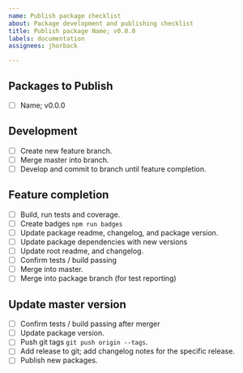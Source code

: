 ```yaml
---
name: Publish package checklist
about: Package development and publishing checklist
title: Publish package Name; v0.0.0
labels: documentation
assignees: jhorback

---
```


## Packages to Publish
- [ ] Name; v0.0.0

## Development
- [ ] Create new feature branch.
- [ ] Merge master into branch.
- [ ] Develop and commit to branch until feature completion.

## Feature completion
- [ ] Build, run tests and coverage.
- [ ] Create badges `npm run badges`
- [ ] Update package readme, changelog, and package version.
- [ ] Update package dependencies with new versions
- [ ] Update root readme, and changelog.
- [ ] Confirm tests / build passing
- [ ] Merge into master.
- [ ] Merge into package branch (for test reporting)

## Update master version
- [ ] Confirm tests / build passing after merger
- [ ] Update package version.
- [ ] Push git tags `git push origin --tags`.
- [ ] Add release to git; add changelog notes for the specific release.
- [ ] Publish new packages.
